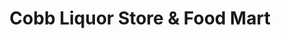 ---
title: "Cobb Liquor Store & Food Mart"
url: /marietta/cobb-liquor-store-and-food-mart/
shop: alcohol
---